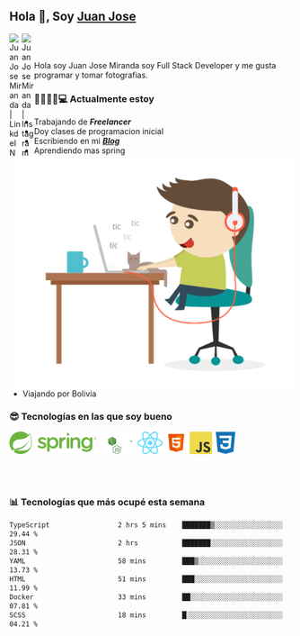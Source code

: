 ## Hola 👋, Soy [Juan Jose](http://juanjoses.me)

<a href="https://www.linkedin.com/in/juanjosemirandam/">
  <img align="left" alt="Juan Jose Miranda | LinkdeIN" width="22px" src="https://cdn.jsdelivr.net/npm/simple-icons@v3/icons/linkedin.svg" />
</a>

<a href="https://www.instagram.com/juan.jose.miranda/">
  <img align="left" alt="Juan Jose Miranda | Instagram" width="22px" src="https://cdn.jsdelivr.net/npm/simple-icons@v3/icons/instagram.svg" />
</a>

<br /> <br />

Hola soy Juan Jose Miranda soy Full Stack Developer y me gusta programar y tomar fotografias.

<img align="right" alt="GIF" src="./images/gif-juanjose.gif" width="500" max-height="320" />

### 👨‍💻🕵‍♀💻 Actualmente estoy

- Trabajando de ***Freelancer***
- Doy clases de programacion inicial
- Escribiendo en mi ***[Blog](http://juanjoses.me)***
- Aprendiendo mas spring
- Viajando por Bolivia 

### 😎 Tecnologías en las que soy bueno

<code><img alt="Spring" height="40px" src="./images/spring-icon.svg"/></code>
<code><img alt="NodeJS" height="40px" src="./images/nodejs-icon.svg" /></code>
<code><img alt="ReactJS" height="40px" src="./images/react-icon.svg" /></code>
<code><img alt="HTML5" height="40px" src="./images/html-icon.png" /></code>
<code><img alt="JavaScript" height="40px" src="./images/js-icon.png"  /></code>
<code><img alt="CSS3" height="40px" src="./images/css-icon.png" /></code>

<br/><br/>

### 📊 Tecnologías que más ocupé esta semana

<!--START_SECTION:waka-->

```text
TypeScript                 2 hrs 5 mins    ███████▒░░░░░░░░░░░░░░░░░   29.44 %
JSON                       2 hrs           ███████░░░░░░░░░░░░░░░░░░   28.31 %
YAML                       58 mins         ███▒░░░░░░░░░░░░░░░░░░░░░   13.73 %
HTML                       51 mins         ███░░░░░░░░░░░░░░░░░░░░░░   11.99 %
Docker                     33 mins         ██░░░░░░░░░░░░░░░░░░░░░░░   07.81 %
SCSS                       18 mins         █░░░░░░░░░░░░░░░░░░░░░░░░   04.21 %
```

<!--END_SECTION:waka-->

<!-- ### 📌🤓 Últimos artículos en mi blog -->